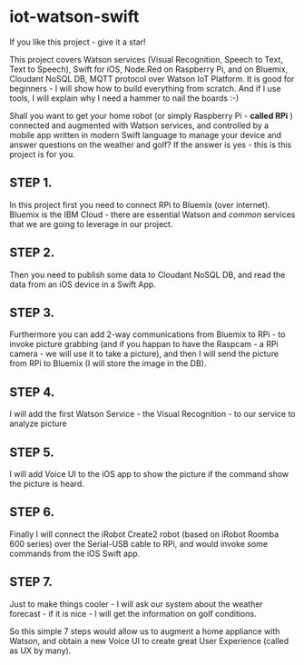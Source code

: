 # iot-watson-swift
If you like this project - give it a star!

This project covers Watson services (Visual Recognition, Speech to Text, Text to Speech),  Swift for iOS, Node.Red on Raspberry Pi, and on Bluemix, Cloudant NoSQL DB, MQTT protocol over Watson IoT Platform. It is good for beginners - I will show how to build everything from scratch. And if I use tools, I will explain why I need a hammer to nail the boards :-)

Shall you want to get your home robot (or simply Raspberry Pi - **called RPi** ) connected and augmented with Watson services, and controlled by a mobile app written in modern Swift language to manage your device and answer questions on the weather and golf? If the answer is yes - this is this project is for you.

## STEP 1. 
In this project first you need to connect RPi to Bluemix (over internet). Bluemix is the IBM Cloud - there are essential Watson and *common* services that we are going to leverage in our project.

## STEP 2. 
Then you need to publish some data to Cloudant NoSQL DB, and read the data from an iOS device in a Swift App.

## STEP 3.
Furthermore you can add 2-way communications from Bluemix to RPi - to invoke picture grabbing (and if you happan to have the Raspcam - a RPi camera - we will use it to take a picture), and then I will send the picture from RPi to Bluemix (I will store the image in the DB).

## STEP 4.
I will add the first Watson Service - the Visual Recognition - to our service to analyze picture

## STEP 5.
I will add Voice UI to the iOS app to show the picture if the command show the picture is heard.

## STEP 6.
Finally I will connect the iRobot Create2 robot (based on iRobot Roomba 600 series) over the Serial-USB cable to RPi, and would invoke some commands from the iOS Swift app. 

## STEP 7.
Just to make things cooler - I will ask our system about the weather forecast - if it is nice - I will get the information on golf conditions.

So this simple 7 steps would allow us to augment a home appliance with Watson, and obtain a new Voice UI to create great User Experience (called as UX by many).
